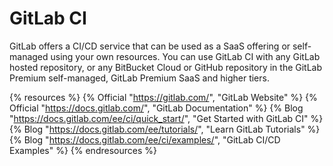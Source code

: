 # GitLab CI

GitLab offers a CI/CD service that can be used as a SaaS offering or self-managed using your own resources. You can use GitLab CI with any GitLab hosted repository, or any BitBucket Cloud or GitHub repository in the GitLab Premium self-managed, GitLab Premium SaaS and higher tiers.

{% resources %}
  {% Official "https://gitlab.com/", "GitLab Website" %}
  {% Official "https://docs.gitlab.com/", "GitLab Documentation" %}
  {% Blog "https://docs.gitlab.com/ee/ci/quick_start/", "Get Started with GitLab CI" %}
  {% Blog "https://docs.gitlab.com/ee/tutorials/", "Learn GitLab Tutorials" %}
  {% Blog "https://docs.gitlab.com/ee/ci/examples/", "GitLab CI/CD Examples" %}
{% endresources %}
